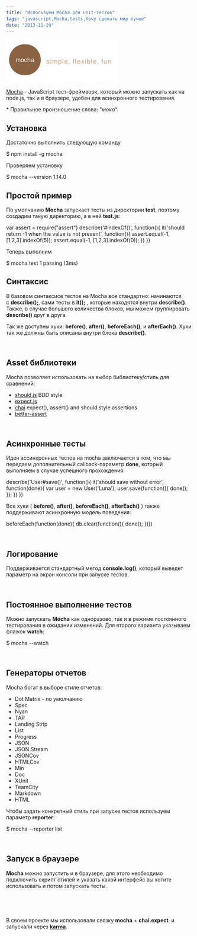 ```yaml
---
title: "Используем Mocha для unit-тестов"
tags: "javascript,Mocha,tests,Хочу сделать мир лучше"
date: "2013-11-29"
---
```


![](images/mocha_logo-300x116.png "mocha_logo")

[Mocha](http://visionmedia.github.com/mocha/) - JavaScript тест-фреймворк, который можно запускать как на node.js, так и в браузере, удобен для асинхронного тестирования.

\* Правильное произношение слова: "_мока_".

## Установка

Достаточно выполнить следующую команду

$ npm install -g mocha

Проверяем установку

$ mocha --version
1.14.0

## Простой пример

По умолчанию **Mocha** запускает тесты из директории **test**, поэтому создадим такую директорию, а в ней **test.js**:

var assert = require("assert")
     describe('#indexOf()', function(){
         it('should return -1 when the value is not present', function(){
             assert.equal(-1, \[1,2,3\].indexOf(5));
             assert.equal(-1, \[1,2,3\].indexOf(0));
}) })

Теперь выполним

$ mocha test
1 passing (3ms)

## Синтаксис

В базовом синтаксисе тестов на Mocha все стандартно: начинаются с **describe();**, сами тесты в **it();** , которые находятся внутри **describe()**. Также, в случае большого количества блоков, мы можем группировать **describe()** друг в друга.

Так же доступны хуки: **before()**, **after()**, **beforeEach()**, и **afterEach()**. Хуки так же должны быть описаны внутри блока **describe()**.

 

## Asset библиотеки

Mocha позволяет использовать на выбор библиотеку/стиль для сравнений:

- [should.js](https://github.com/visionmedia/should.js) BDD style
- [expect.js](https://github.com/LearnBoost/expect.js)
- [chai](http://chaijs.com/) expect(), assert() and should style assertions
- [better-assert](https://github.com/visionmedia/better-assert)

 

## Асинхронные тесты

Идея ассинхронных тестов на mocha заключается в том, что мы передаем дополнительный callback-параметр **done**, который выполняем в случае успешного прохождения:

describe('User#save()', function(){
    it('should save without error', function(done){
         var user = new User('Luna');
         user.save(function(){
            done();
         });
    })
})

Все хуки ( **before()**, **after()**, **beforeEach()**, **afterEach()** ) также поддерживают асинхронную модель поведения:

beforeEach(function(done){
       db.clear(function(){
         done();
})})

 

## Логирование

Поддерживается стандартный метод **console.log()**, который выведет параметр на экран консоли при запуске тестов.

 

## Постоянное выполнение тестов

Можно запускать **Mocha** как одноразово, так и в режиме постоянного тестирования в ожидании изменений. Для второго варианта указываем флажок **watch**:

$ mocha --watch

 

## Генераторы отчетов

Mocha богат в выборе стиле отчетов:

- Dot Matrix - по умолчанию
- Spec
- Nyan
- TAP
- Landing Strip
- List
- Progress
- JSON
- JSON Stream
- JSONCov
- HTMLCov
- Min
- Doc
- XUnit
- TeamCity
- Markdown
- HTML

Чтобы задать конкретный стиль при запуске тестов используем параметр **reporter**:

$ mocha --reporter list

 

## Запуск в браузере

**Mocha** можно запустить и в браузере, для этого необходимо подключить скрипт стилей и указать какой интерфейс вы хотите использовать и потом запускать тесты.

<html>
<head>
<link rel="stylesheet" href="mocha.css" />
</head>
<body>
<div id="mocha"></div>
<script src="jquery.js"></script>
<script src="expect.js"></script>
<script src="mocha.js"></script>
<script>mocha.setup('bdd')</script>
<script src="test.array.js"></script>
<script>
    mocha.checkLeaks();
    mocha.globals(\['jQuery'\]);
    mocha.run();
</script> 
</body>
</html>

 

В своем проекте мы использовали связку **mocha** + **chai.expect**. и запускали через **[karma](http://karma-runner.github.io/0.10/index.html)**.
